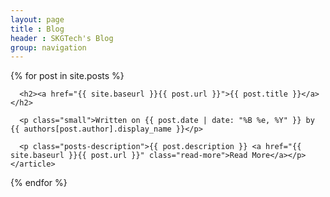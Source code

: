 ```yaml
---
layout: page
title : Blog
header : SKGTech's Blog
group: navigation
---
```


<div class="posts">
  {% for post in site.posts %}
    <article class="post">

      <h2><a href="{{ site.baseurl }}{{ post.url }}">{{ post.title }}</a></h2>

      <p class="small">Written on {{ post.date | date: "%B %e, %Y" }} by {{ authors[post.author].display_name }}</p>

      <p class="posts-description">{{ post.description }} <a href="{{ site.baseurl }}{{ post.url }}" class="read-more">Read More</a></p>
    </article>
  {% endfor %}
</div>
